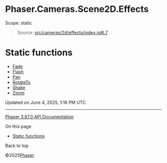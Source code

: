 # Phaser.Cameras.Scene2D.Effects

Scope:
static

> Source: [src/cameras/2d/effects/index.js#L7](https://github.com/phaserjs/phaser/blob/v3.87.0/src/cameras/2d/effects/index.js#L7)

# Static functions

* [Fade](../class/cameras-scene2d-effects-fade.md)
* [Flash](../class/cameras-scene2d-effects-flash.md)
* [Pan](../class/cameras-scene2d-effects-pan.md)
* [RotateTo](../class/cameras-scene2d-effects-rotateto.md)
* [Shake](../class/cameras-scene2d-effects-shake.md)
* [Zoom](../class/cameras-scene2d-effects-zoom.md)

Updated on June 4, 2025, 1:16 PM UTC

---

[Phaser 3.87.0 API Documentation](../../index.md)

On this page

* [Static functions](#static-functions)

Back to top

©2025[Phaser](https://docs.phaser.io)
